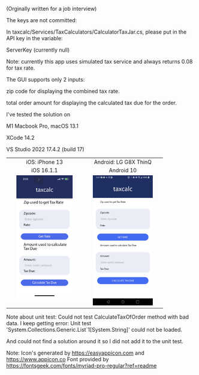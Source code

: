 (Orginally written for a job interview)

The keys are not committed:

In taxcalc/Services/TaxCalculators/CalculatorTaxJar.cs, please put in
the API key in the variable:

ServerKey (currently null)

Note: currently this app uses simulated tax service and always returns 0.08 for tax rate.

The GUI supports only 2 inputs:

zip code for displaying the combined tax rate.

total order amount for displaying the calculated tax due for the order.

I've tested the solution on 

M1 Macbook Pro, macOS 13.1

XCode 14.2

VS Studio 2022 17.4.2 (build 17)

<table>
  <tr>
    <td style="text-align: center">iOS: iPhone 13</td>
    <td style="text-align: center">Android: LG G8X ThinQ</td>
  </tr>
  <tr>
    <td style="text-align: center">iOS 16.1.1</td>
    <td style="text-align: center">Android 10</td>
  </tr>
  <tr>
    <td style="vertical-align: top"><img src="images/ios_screenshot.jpg" width="150" hspace="20"/></td>
    <td style="vertical-align: top"><img src="images/android_screenshot.jpg" width="160" hspace="20"/></td>
  </tr>
</table>

Note about unit test: Could not test CalculateTaxOfOrder method with bad data.
I keep getting error:
Unit test 'System.Collections.Generic.List`1[System.String]' could not be loaded.

And could not find a solution around it so I did not add it to the unit test.


Note:
Icon's generated by https://easyappicon.com and https://www.appicon.co
Font provided by https://fontsgeek.com/fonts/myriad-pro-regular?ref=readme
